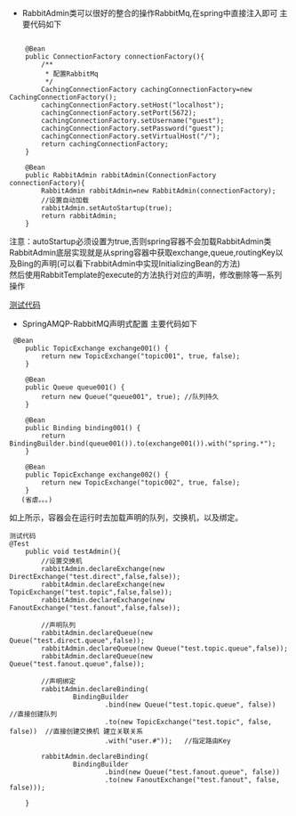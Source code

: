 - RabbitAdmin类可以很好的整合的操作RabbitMq,在spring中直接注入即可
主要代码如下  
``` 

    @Bean
    public ConnectionFactory connectionFactory(){
        /**
         * 配置RabbitMq
         */
        CachingConnectionFactory cachingConnectionFactory=new CachingConnectionFactory();
        cachingConnectionFactory.setHost("localhost");
        cachingConnectionFactory.setPort(5672);
        cachingConnectionFactory.setUsername("guest");
        cachingConnectionFactory.setPassword("guest");
        cachingConnectionFactory.setVirtualHost("/");
        return cachingConnectionFactory;
    }

    @Bean
    public RabbitAdmin rabbitAdmin(ConnectionFactory connectionFactory){
        RabbitAdmin rabbitAdmin=new RabbitAdmin(connectionFactory);
        //设置自动加载
        rabbitAdmin.setAutoStartup(true);
        return rabbitAdmin;
    }
``` 
注意：autoStartup必须设置为true,否则spring容器不会加载RabbitAdmin类  
RabbitAdmin底层实现就是从spring容器中获取exchange,queue,routingKey以及Bing的声明(可以看下rabbitAdmin中实现InitializingBean的方法)  
然后使用RabbitTemplate的execute的方法执行对应的声明，修改删除等一系列操作

[测试代码](/src/test/java/com/czmec/rabbitmq/RabbitmqApiApplicationTests) 


- SpringAMQP-RabbitMQ声明式配置
主要代码如下  
``` 
 @Bean
    public TopicExchange exchange001() {
        return new TopicExchange("topic001", true, false);
    }

    @Bean
    public Queue queue001() {
        return new Queue("queue001", true); //队列持久
    }

    @Bean
    public Binding binding001() {
        return BindingBuilder.bind(queue001()).to(exchange001()).with("spring.*");
    }

    @Bean
    public TopicExchange exchange002() {
        return new TopicExchange("topic002", true, false);
    }
   (省虐。。。)
``` 
如上所示，容器会在运行时去加载声明的队列，交换机，以及绑定。
``` 
测试代码
@Test
	public void testAdmin(){
		//设置交换机
		rabbitAdmin.declareExchange(new DirectExchange("test.direct",false,false));
		rabbitAdmin.declareExchange(new TopicExchange("test.topic",false,false));
		rabbitAdmin.declareExchange(new FanoutExchange("test.fanout",false,false));

		//声明队列
		rabbitAdmin.declareQueue(new Queue("test.direct.queue",false));
		rabbitAdmin.declareQueue(new Queue("test.topic.queue",false));
		rabbitAdmin.declareQueue(new Queue("test.fanout.queue",false));

		//声明绑定
		rabbitAdmin.declareBinding(
				BindingBuilder
						.bind(new Queue("test.topic.queue", false))		//直接创建队列
						.to(new TopicExchange("test.topic", false, false))	//直接创建交换机 建立关联关系
						.with("user.#"));	//指定路由Key

		rabbitAdmin.declareBinding(
				BindingBuilder
						.bind(new Queue("test.fanout.queue", false))
						.to(new FanoutExchange("test.fanout", false, false)));

	}
``` 

